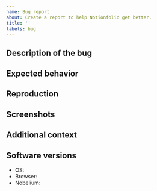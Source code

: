 ```yaml
---
name: Bug report
about: Create a report to help Notionfolio get better.
title: ''
labels: bug
---
```


<!--
  !!! IMPORTANT !!!
  Please do not ignore this template. If you do, your issue will be closed.
-->

## Description of the bug

<!-- A clear and concise description of what the bug is -->

## Expected behavior

<!-- A clear and concise description of what you expected to happen -->

## Reproduction

<!-- Steps to reproduce the behavior -->

## Screenshots

<!-- Screenshots to help explain your problem -->

## Additional context

<!-- Any other context about the problem -->

## Software versions

  <!-- E.g. iOS 13, Android 11, macOS 12 -->
- OS:
  <!-- E.g. Chrome 90, Safari 12.1, Firefox 87 -->
- Browser:
  <!-- The commit hash of your deployment. E.g. 0dfc11d -->
- Nobelium:
